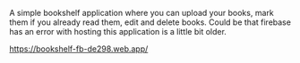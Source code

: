 A simple bookshelf application where you can upload your books, mark them if you already read them, edit and delete books.
Could be that firebase has an error with hosting this application is a little bit older. 

https://bookshelf-fb-de298.web.app/
